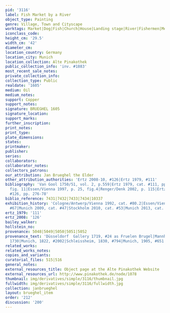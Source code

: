 ```yaml
---
pid: '3116'
label: Fish Market by a River
object_type: Painting
genre: Village, Town and Cityscape
worktags: Market|Dog|Fish|Church|House|Landing stage|River|Fishermen|Merchants|Boat
iconclass_code:
height_cm: '29.5'
width_cm: '42'
diameter_cm:
location_country: Germany
location_city: Munich
location_collection: Alte Pinakothek
public_collection_info: 'inv. #1883'
most_recent_sale_notes:
private_collection_info:
collection_type: Public
realdate: '1605'
medium: Oil
medium_notes:
support: Copper
support_notes:
signature: BRUEGHEL 1605
signature_location:
support_marks:
further_inscription:
print_notes:
print_type:
plate_dimensions:
states:
printmaker:
publisher:
series:
collaborators:
collaborator_notes:
collectors_patrons:
our_attribution: Jan Brueghel the Elder
other_attribution_authorities: 'Ertz 2008-10, #126|Ertz 1979, #111'
bibliography: 'Van Gool 1750/51, vol. 2, p.559|Ertz 1979, cat. #111, pp. 41, 576,
  fig. 11|Essen/Vienna 1997, p. 25, fig.4|Renger/Denk 2002, p. 115|Ertz 2008-10, cat.
  #126, pp. 276-78'
biblio_reference: 7431|7432|7433|7434|10337
exhibition_history: 'Cologne/Antwerp/Vienna 1992, cat. #80.2|Essen/Vienna 2003, cat.
  #67|Munich 2009, cat. #47|Stockholm 2010, cat. #53|Munich 2013, cat. #46'
ertz_1979: '111'
ertz_2008: '126'
bailey_walker:
hollstein_no:
provenance: 5048|5049|5050|5051|5052
provenance_text: 'Düsseldorf  Gallery 1719, #24 as Fruelen Brugel|Mannheim Gallery,
  1730|Munich, 1822, #2002|Schleissheim, 1830, #794|Munich, 1905, #651'
related_works:
related_works_notes:
copies_and_variants:
curatorial_files: 515|516
general_notes:
external_resources_title: Object page at the Alte Pinakothek Website
external_resources_url: http://www.pinakothek.de/node/1078
thumbnail: img/derivatives/simple/3116/thumbnail.jpg
fullwidth: img/derivatives/simple/3116/fullwidth.jpg
collection: janbrueghel
layout: brueghel_item
order: '212'
discussion: '200'
---
```

